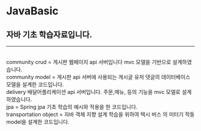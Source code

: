 # JavaBasic
## 자바 기초 학습자료입니다.
---------------------------------------------------
<br>community crud = 게시판 웹페이지 api 서버입니다 mvc 모델을 기반으로 설계하였습니다.
<br>community model = 게시판 api 서버에 사용되는 게시글 유저 댓글의 데이터베이스 모델을 설계한 코드입니다.
<br>delivery 배달어플리케이션 api 서버입니다. 주문,메뉴, 등의 기능을 mvc 모델로 설계 하였습니다.
<br>jpa = Spring jpa 기초 학습의 예시와 적용을 한 코드입니다.
<br>transportation object = 자바 객체 지향 설계 학습을 위하여 택시 버스 의 미터기 작동 model을 설계한 코드입니다.
